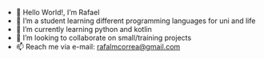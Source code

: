 - 👋 Hello World!, I’m Rafael
- 👀 I’m a student learning different programming languages for uni and life
- 🌱 I’m currently learning python and kotlin
- 💞️ I’m looking to collaborate on small/training projects
- 📫 Reach me via e-mail: rafalmcorrea@gmail.com

<!---
RafaelC97/RafaelC97 is a ✨ special ✨ repository because its `README.md` (this file) appears on your GitHub profile.
You can click the Preview link to take a look at your changes.
--->
